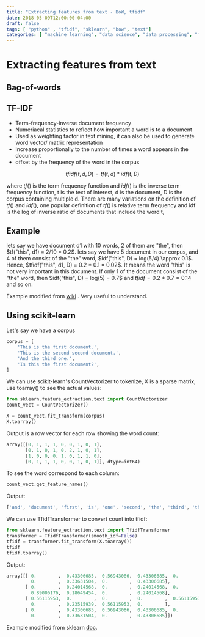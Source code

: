 ```yaml
---
title: "Extracting features from text - BoW, tfidf"
date: 2018-05-09T12:00:00-04:00
draft: false
tags: [ "python" , "tfidf", "sklearn", "bow", "text"]
categories: [ "machine learning", "data science", "data processing", "feature extraction"]
---
```




# Extracting features from text



## Bag-of-words



## TF-IDF 

- Term-frequency-inverse document frequency
- Numeriacal statistics to reflect how important a word is to a document
- Used as weighting factor in text mining, it can also be used to generate word vector/ matrix representation
- Increase proportionally to the number of times a word appears in the document
- offset by the frequency of the word in the corpus

$$
tfidf(t,d,D) = tf(t,d) * idf(t,D)
$$

where $tf()$ is the term frequency function and $idf()$ is the inverse term frequency function, t is the text of interest, d is the document, D is the corpus containing multiple d. There are many variations on the definition of $tf()$ and $idf()$, one popular definition of $tf()$ is relative term frequency and idf is the log of inverse ratio of documents that include the word t, 

## Example

lets say we have document d1 with 10 words, 2 of them are "the", then $tf("this", d1) = 2/10 = 0.2$. lets say we have 5 document in our corpus, and 4 of them consist of the "the" word, $idf("this", D) = log(5/4) \approx 0.1$. Hence, $tfidf("this", d1, D) = 0.2 * 0.1 = 0.02$. It means the word "this" is not very important in this document. If only 1 of the document consist of the "the" word, then $idf("this", D) = log(5) = 0.7$ and $tfidf = 0.2 * 0.7 = 0.14$ and so on.

Example modified from [wiki](https://en.wikipedia.org/wiki/Tf%E2%80%93idf) . Very useful to understand.

## Using scikit-learn

Let's say we have a corpus

```python
corpus = [
    'This is the first document.',
    'This is the second second document.',
    'And the third one.',
    'Is this the first document?',
]
```

We can use scikit-learn's CountVectorizer to tokenize, X is a sparse matrix, use toarray() to see the actual values:

```python
from sklearn.feature_extraction.text import CountVectorizer
count_vect = CountVectorizer()

X = count_vect.fit_transform(corpus)
X.toarray()
```

Output is a row vector for each row showing the word count:

```python
array([[0, 1, 1, 1, 0, 0, 1, 0, 1],
       [0, 1, 0, 1, 0, 2, 1, 0, 1],
       [1, 0, 0, 0, 1, 0, 1, 1, 0],
       [0, 1, 1, 1, 0, 0, 1, 0, 1]], dtype=int64)
```

To see the word correspond to each column:

```python
count_vect.get_feature_names()
```

Output:

```python
['and', 'document', 'first', 'is', 'one', 'second', 'the', 'third', 'this']
```

We can use TfidfTransformer to convert count into tfidf:

```python
from sklearn.feature_extraction.text import TfidfTransformer
transformer = TfidfTransformer(smooth_idf=False)
tfidf = transformer.fit_transform(X.toarray())
tfidf                         
tfidf.toarray()
```

Output:

```python
array([[ 0.        ,  0.43306685,  0.56943086,  0.43306685,  0.        ,
         0.        ,  0.33631504,  0.        ,  0.43306685],
       [ 0.        ,  0.24014568,  0.        ,  0.24014568,  0.        ,
         0.89006176,  0.18649454,  0.        ,  0.24014568],
       [ 0.56115953,  0.        ,  0.        ,  0.        ,  0.56115953,
         0.        ,  0.23515939,  0.56115953,  0.        ],
       [ 0.        ,  0.43306685,  0.56943086,  0.43306685,  0.        ,
         0.        ,  0.33631504,  0.        ,  0.43306685]])
```

Example modified from sklearn [doc](http://scikit-learn.org/stable/tutorial/text_analytics/working_with_text_data.html).

